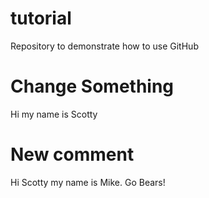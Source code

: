 # tutorial
Repository to demonstrate how to use GitHub

# Change Something
Hi my name is Scotty

# New comment
Hi Scotty my name is Mike. Go Bears!
